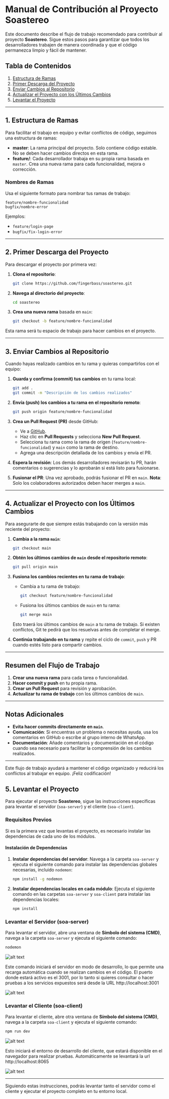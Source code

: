 
# Manual de Contribución al Proyecto Soastereo

Este documento describe el flujo de trabajo recomendado para contribuir al proyecto **Soastereo**. Sigue estos pasos para garantizar que todos los desarrolladores trabajen de manera coordinada y que el código permanezca limpio y fácil de mantener.

## Tabla de Contenidos
1. [Estructura de Ramas](#1-estructura-de-ramas)
2. [Primer Descarga del Proyecto](#2-primer-descarga-del-proyecto)
3. [Enviar Cambios al Repositorio](#3-enviar-cambios-al-repositorio)
4. [Actualizar el Proyecto con los Últimos Cambios](#4-actualizar-el-proyecto-con-los-últimos-cambios)
5. [Levantar el Proyecto](#5-levantar-el-proyecto)
---

## 1. Estructura de Ramas

Para facilitar el trabajo en equipo y evitar conflictos de código, seguimos una estructura de ramas:

- **master**: La rama principal del proyecto. Solo contiene código estable. No se deben hacer cambios directos en esta rama.
- **feature/<nombre-funcionalidad>**: Cada desarrollador trabaja en su propia rama basada en `master`. Crea una nueva rama para cada funcionalidad, mejora o corrección.

### Nombres de Ramas
Usa el siguiente formato para nombrar tus ramas de trabajo:

```plaintext
feature/nombre-funcionalidad
bugfix/nombre-error
```

Ejemplos:
- `feature/login-page`
- `bugfix/fix-login-error`

---

## 2. Primer Descarga del Proyecto

Para descargar el proyecto por primera vez:

1. **Clona el repositorio**:

   ```bash
   git clone https://github.com/fingerbass/soastereo.git
   ```

2. **Navega al directorio del proyecto**:

   ```bash
   cd soastereo
   ```

3. **Crea una nueva rama** basada en `main`:

   ```bash
   git checkout -b feature/nombre-funcionalidad
   ```

Esta rama será tu espacio de trabajo para hacer cambios en el proyecto.

---

## 3. Enviar Cambios al Repositorio

Cuando hayas realizado cambios en tu rama y quieras compartirlos con el equipo:

1. **Guarda y confirma (commit) tus cambios** en tu rama local:

   ```bash
   git add .
   git commit -m "Descripción de los cambios realizados"
   ```

2. **Envía (push) los cambios a tu rama en el repositorio remoto**:

   ```bash
   git push origin feature/nombre-funcionalidad
   ```

3. **Crea un Pull Request (PR)** desde GitHub:
   - Ve a [GitHub](https://github.com/fingerbass/soastereo).
   - Haz clic en **Pull Requests** y selecciona **New Pull Request**.
   - Selecciona tu rama como la rama de origen (`feature/nombre-funcionalidad`) y `main` como la rama de destino.
   - Agrega una descripción detallada de los cambios y envía el PR.

4. **Espera la revisión**: Los demás desarrolladores revisarán tu PR, harán comentarios o sugerencias y lo aprobarán si está listo para fusionarse.

5. **Fusionar el PR**: Una vez aprobado, podrás fusionar el PR en `main`. **Nota**: Solo los colaboradores autorizados deben hacer merges a `main`.

---

## 4. Actualizar el Proyecto con los Últimos Cambios

Para asegurarte de que siempre estás trabajando con la versión más reciente del proyecto:

1. **Cambia a la rama `main`**:

   ```bash
   git checkout main
   ```

2. **Obtén los últimos cambios de `main` desde el repositorio remoto**:

   ```bash
   git pull origin main
   ```

3. **Fusiona los cambios recientes en tu rama de trabajo**:
   - Cambia a tu rama de trabajo:

     ```bash
     git checkout feature/nombre-funcionalidad
     ```

   - Fusiona los últimos cambios de `main` en tu rama:

     ```bash
     git merge main
     ```

   Esto traerá los últimos cambios de `main` a tu rama de trabajo. Si existen conflictos, Git te pedirá que los resuelvas antes de completar el merge.

4. **Continúa trabajando en tu rama** y repite el ciclo de `commit`, `push` y PR cuando estés listo para compartir cambios.

---

## Resumen del Flujo de Trabajo

1. **Crear una nueva rama** para cada tarea o funcionalidad.
2. **Hacer commit y push** en tu propia rama.
3. **Crear un Pull Request** para revisión y aprobación.
4. **Actualizar tu rama de trabajo** con los últimos cambios de `main`.

---

## Notas Adicionales

- **Evita hacer commits directamente en `main`**.
- **Comunicación**: Si encuentras un problema o necesitas ayuda, usa los comentarios en GitHub o escríbe al grupo interno de WhatsApp.
- **Documentación**: Añade comentarios y documentación en el código cuando sea necesario para facilitar la comprensión de los cambios realizados.

---

Este flujo de trabajo ayudará a mantener el código organizado y reducirá los conflictos al trabajar en equipo. ¡Feliz codificación!


## 5. Levantar el Proyecto

Para ejecutar el proyecto **Soastereo**, sigue las instrucciones específicas para levantar el servidor (`soa-server`) y el cliente (`soa-client`).

### Requisitos Previos

Si es la primera vez que levantas el proyecto, es necesario instalar las dependencias de cada uno de los módulos.

#### Instalación de Dependencias

1. **Instalar dependencias del servidor**: Navega a la carpeta `soa-server` y ejecuta el siguiente comando para instalar las dependencias globales necesarias, incluido `nodemon`:

   ```bash
   npm install -g nodemon
   ```

2. **Instalar dependencias locales en cada módulo**: Ejecuta el siguiente comando en las carpetas `soa-server` y `soa-client` para instalar las dependencias locales:

   ```bash
   npm install
   ```

### Levantar el Servidor (soa-server)

Para levantar el servidor, abre una ventana de **Símbolo del sistema (CMD)**, navega a la carpeta `soa-server` y ejecuta el siguiente comando:

```bash
nodemon
```

![alt text](run-server-1.png)

Este comando iniciará el servidor en modo de desarrollo, lo que permite una recarga automática cuando se realizan cambios en el código. El puerto donde estará activo es el 3001, por lo tanto si quieres consultar o hacer pruebas a los servicios expuestos será desde la URL http://localhost:3001

![alt text](run-server-2.png)

### Levantar el Cliente (soa-client)

Para levantar el cliente, abre otra ventana de **Símbolo del sistema (CMD)**, navega a la carpeta `soa-client` y ejecuta el siguiente comando:

```bash
npm run dev
```

![alt text](run-client.png)

Esto iniciará el entorno de desarrollo del cliente, que estará disponible en el navegador para realizar pruebas. Automáticamente se levantará la url http://localhost:8065

![alt text](run-client-2.png)

---

Siguiendo estas instrucciones, podrás levantar tanto el servidor como el cliente y ejecutar el proyecto completo en tu entorno local.